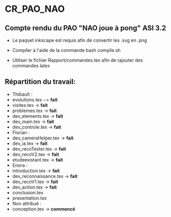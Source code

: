 # CR_PAO_NAO

## Compte rendu du PAO "NAO joue à pong" ASI 3.2

 * Le paquet inkscape est requis afin de convertir les .svg en .png

 * Compiler à l'aide de la commande bash compile.sh

 * Utiliser le fichier Rapport/commandes.tex afin de rajouter des commandes latex


## Répartition du travail:
 * Thibault :
  * evolutions.tex −> __fait__
  * visites.tex -> __fait__
  * problemes.tex -> __fait__
  * dev_elements.tex -> __fait__
  * dev_main.tex -> __fait__
  * dev_controle.tex -> __fait__
 * Florian :
  * dev_cameraHelper.tex -> __fait__
  * dev_ia.tex -> __fait__
  * dev_recoTester.tex -> __fait__
  * dev_recoV2.tex -> __fait__
  * etudeexistant.tex -> __fait__
 * Enora :
  * introduction.tex -> __fait__
  * dev_reconnaissance.tex -> __fait__
  * dev_recoV1.tex -> __fait__
  * dev_action.tex -> __fait__
  * conclusion.tex
  * presentation.tex
 * Non attribué :
  * conception.tex -> __commencé__
